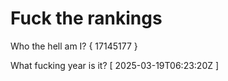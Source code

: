 # Fuck the rankings

Who the hell am I?
{ 17145177 }

What fucking year is it?
[ 2025-03-19T06:23:20Z ]
